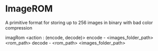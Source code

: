 # ImageROM
A primitive format for storing up to 256 images in binary with bad color compression

imagRom <action : (encode, decode)>
  encode - <images_folder_path> <rom_path>
  decode - <rom_path> <images_folder_path>
